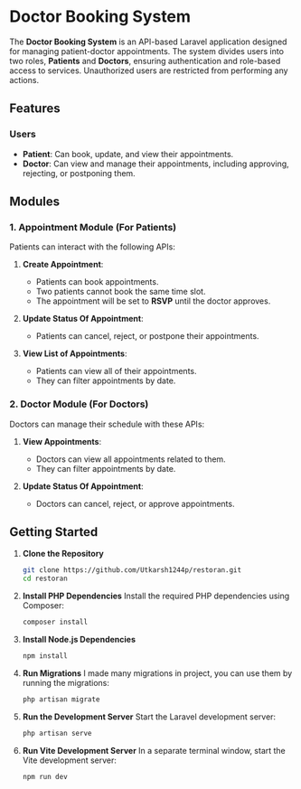 # Doctor Booking System

The **Doctor Booking System** is an API-based Laravel application designed for managing patient-doctor appointments. The system divides users into two roles, **Patients** and **Doctors**, ensuring authentication and role-based access to services. Unauthorized users are restricted from performing any actions.

## Features

### Users
- **Patient**: Can book, update, and view their appointments.
- **Doctor**: Can view and manage their appointments, including approving, rejecting, or postponing them.

## Modules

### 1. Appointment Module (For Patients)

Patients can interact with the following APIs:

1. **Create Appointment**:
   - Patients can book appointments.
   - Two patients cannot book the same time slot.
   - The appointment will be set to **RSVP** until the doctor approves.

2. **Update Status Of Appointment**:
   - Patients can cancel, reject, or postpone their appointments.

3. **View List of Appointments**:
   - Patients can view all of their appointments.
   - They can filter appointments by date.

### 2. Doctor Module (For Doctors)

Doctors can manage their schedule with these APIs:

1. **View Appointments**:
   - Doctors can view all appointments related to them.
   - They can filter appointments by date.

2. **Update Status Of Appointment**:
   - Doctors can cancel, reject, or approve appointments.

## Getting Started

1. **Clone the Repository**

   ```bash
   git clone https://github.com/Utkarsh1244p/restoran.git
   cd restoran

2. **Install PHP Dependencies**
Install the required PHP dependencies using Composer:
   ```bash
   composer install

3. **Install Node.js Dependencies**

   ```bash
   npm install

4. **Run Migrations**
I made many migrations in project, you can use them by running the migrations:
   ```bash
   php artisan migrate

5. **Run the Development Server**
Start the Laravel development server:
   ```bash
   php artisan serve

6. **Run Vite Development Server**
In a separate terminal window, start the Vite development server:
   ```bash
   npm run dev

